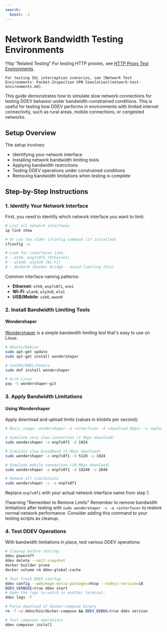 ```yaml
---
search:
  boost: .1
---
```


# Network Bandwidth Testing Environments

!!!tip "Related Testing"
    For testing HTTP proxies, see [HTTP Proxy Test Environments](http-proxy-test-environments.md).

    For testing SSL interception scenarios, see [Network Test Environments: Packet-Inspection VPN Simulation](network-test-environments.md).

This guide demonstrates how to simulate slow network connections for testing DDEV behavior under bandwidth-constrained conditions.
This is useful for testing how DDEV performs in environments with limited internet connectivity, such as rural areas, mobile connections, or congested networks.

## Setup Overview

The setup involves:

- Identifying your network interface
- Installing network bandwidth limiting tools
- Applying bandwidth restrictions
- Testing DDEV operations under constrained conditions
- Removing bandwidth limitations when testing is complete

## Step-by-Step Instructions

### 1. Identify Your Network Interface

First, you need to identify which network interface you want to limit:

```bash
# List all network interfaces
ip link show

# Or use the older ifconfig command (if installed)
ifconfig -a

# Look for interfaces like:
# - eth0, enp7s0f1 (Ethernet)
# - wlan0, wlp3s0 (Wi-Fi)
# - docker0 (Docker bridge - avoid limiting this)
```

Common interface naming patterns:

- **Ethernet**: `eth0`, `enp7s0f1`, `eno1`
- **Wi-Fi**: `wlan0`, `wlp3s0`, `wlo1`
- **USB/Mobile**: `usb0`, `wwan0`

### 2. Install Bandwidth Limiting Tools

#### Wondershaper

[Wondershaper](https://github.com/magnific0/wondershaper) is a simple bandwidth limiting tool that's easy to use on Linux:

```bash
# Ubuntu/Debian
sudo apt-get update
sudo apt-get install wondershaper

# CentOS/RHEL/Fedora
sudo dnf install wondershaper

# Arch Linux
yay -S wondershaper-git
```

### 3. Apply Bandwidth Limitations

#### Using Wondershaper

Apply download and upload limits (values in kilobits per second):

```bash
# Basic usage: wondershaper -a <interface> -d <download_kbps> -u <upload_kbps>

# Simulate very slow connection (1 Mbps download)
sudo wondershaper -a enp7s0f1 -d 1024

# Simulate slow broadband (5 Mbps download)
sudo wondershaper -a enp7s0f1 -d 5120 -u 1024

# Simulate mobile connection (10 Mbps download)
sudo wondershaper -a enp7s0f1 -d 10240 -u 2048

# Remove all limitations
sudo wondershaper -c -a enp7s0f1
```

Replace `enp7s0f1` with your actual network interface name from step 1.

!!!warning "Remember to Remove Limits"
    Remember to remove bandwidth limitations after testing with `sudo wondershaper -c -a <interface>` to restore normal network performance. Consider adding this command to your testing scripts as cleanup.

### 4. Test DDEV Operations

With bandwidth limitations in place, test various DDEV operations:

```bash
# Cleanup before testing
ddev poweroff
ddev delete --omit-snapshot
docker builder prune
docker volume rm ddev-global-cache

# Test fresh DDEV startup
ddev config --webimage-extra-packages=htop --nodejs-version=18
DDEV_VERBOSE=true ddev start
# Open the logs to watch in another terminal:
ddev logs -f

# Force download of docker-compose binary
rm -f ~/.ddev/bin/docker-compose && DDEV_DEBUG=true ddev version

# Test composer operations
ddev composer install
```
